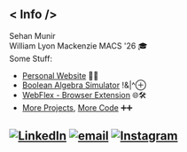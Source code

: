 ## < Info />
Sehan Munir <br>
William Lyon Mackenzie MACS '26 🎓 <br>
Some Stuff: <br>
- [Personal Website](https://emera1d3x.github.io/)  👤💼 <br>
- [Boolean Algebra Simulator](https://emera1d3x.github.io/Boolean-Algebra/homepage.html) !&|^⊕<br>
- [WebFlex - Browser Extension](https://emera1d3x.github.io/WebFlex/homepage.html) 🌐🛠️ <br>
- [More Projects](https://emera1d3x.github.io/projects.html), [More Code](https://github.com/Emera1d3x?tab=repositories) ➕➕

[![LinkedIn](https://img.shields.io/badge/LinkedIn-%230077B5.svg?logo=linkedin&logoColor=white)](https://linkedin.com/in/Sehan-Munir) [![email](https://img.shields.io/badge/Email-D14836?logo=gmail&logoColor=white)](mailto:sehanmunirgoldar@gmail.com) [![Instagram](https://img.shields.io/badge/Instagram-%23E4405F.svg?logo=Instagram&logoColor=white)](https://instagram.com/emera1d3x_)
---
